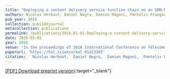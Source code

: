 ```yaml
---
title: "Deploying a content delivery service function chain on an SDN-NFV operator infrastructure"
authors: Nicolas Herbaut, Daniel Negru, Damien Magoni, Pantelis Frangoudis
pub_year: 2016
collection: pubi18njournal
metacollection: publications
permalink: /publications/2016-01-01-Deploying-a-content-delivery-service-function-chain-on-an-SDN-NFV-operator-infrastructure
date: 2016-01-01
year: 2016
venue: 'In the proceedings of 2016 International Conference on Telecommunications and Multimedia (TEMU)'
paperurl: 'https://hal.science/hal-01422265'
citation: ' Nicolas Herbaut,  Daniel Negru,  Damien Magoni,  Pantelis Frangoudis, &quot;Deploying a content delivery service function chain on an SDN-NFV operator infrastructure.&quot; In the proceedings of 2016 International Conference on Telecommunications and Multimedia (TEMU), 2016.'
---
```

[\[PDF\] Download preprint version](https://hal.science/hal-01422265){:target="_blank"}
